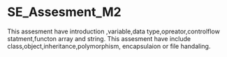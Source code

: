 # SE_Assesment_M2
This assesment have introduction ,variable,data type,opreator,controlflow statment,functon
array and string.
This assesment have include class,object,inheritance,polymorphism, encapsulaion or file handaling.
